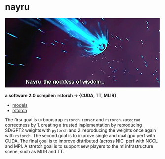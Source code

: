 # nayru
![](./nayru.gif)

**a software 2.0 compiler: rstorch -> {CUDA, TT, MLIR}**

- [models](./models/README)
- [rstorch](./rstorch/README)

The first goal is to bootstrap `rstorch.tensor` and `rstorch.autograd` correctness
by 1. creating a trusted implementation by reproducing SD/GPT2 weights with `pytorch`
and 2. reproducing the weights once again with `rstorch`. The second goal is to
improve single and dual gpu perf with CUDA. The final goal is to improve distributed
(across NIC) perf with NCCL and MPI. A stretch goal is to support new players
to the ml infrastructure scene, such as MLIR and TT.